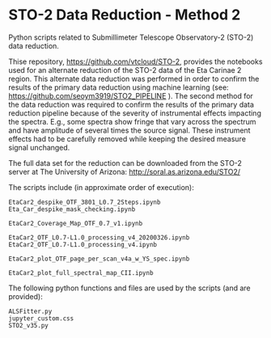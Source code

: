 # STO-2 Data Reduction - Method 2

Python scripts related to Submillimeter Telescope Observatory-2
(STO-2) data reduction.

Thise repository, https://github.com/vtcloud/STO-2, provides the notebooks used for an alternate
reduction of the STO-2 data of the Eta Carinae 2 region. This
alternate data reduction was performed in order to confirm the results
of the primary data reduction using machine learning (see:
https://github.com/seoym3919/STO2_PIPELINE ). The second method for
the data reduction was required to confirm the results of the primary
data reduction pipeline because of the severity of instrumental effects impacting
the spectra. E.g., some spectra show fringe that vary across the
spectrum and have amplitude of several times the source signal. These
instrument effects had to be carefully removed while keeping the
desired measure signal unchanged.

The full data set for the reduction can be downloaded from the STO-2
server at The University of Arizona: http://soral.as.arizona.edu/STO2/


The scripts include (in approximate order of execution):

    EtaCar2_despike_OTF_3801_L0.7_2Steps.ipynb
    Eta_Car_despike_mask_checking.ipynb

    EtaCar2_Coverage_Map_OTF_0.7_v1.ipynb

    EtaCar2_OTF_L0.7-L1.0_processing_v4_20200326.ipynb
    EtaCar2_OTF_L0.7-L1.0_processing_v4.ipynb

    EtaCar2_plot_OTF_page_per_scan_v4a_w_YS_spec.ipynb

    EtaCar2_plot_full_spectral_map_CII.ipynb


The following python functions and files are used by the scripts (and are provided):

    ALSFitter.py
    jupyter_custom.css
    STO2_v35.py
	




